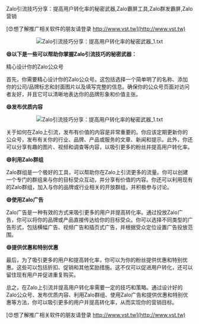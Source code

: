 Zalo引流技巧分享：提高用户转化率的秘密武器,Zalo霸屏工具,Zalo群发霸屏,Zalo营销

[😍想了解推广相关软件的朋友请登录 http://www.vst.tw](http://www.vst.tw)

 <center><img src="https://vst.tw/MP4/tuiguang/png/6.png" alt="Zalo引流技巧分享：提高用户转化率的秘密武器_1.txt"></center>

**😄以下是一些可以帮助你掌握Zalo引流技巧的秘密武器：**

精心设计你的Zalo公众号

首先，你需要精心设计你的Zalo公众号。这包括选择一个简单明了的名称、添加你的公司/品牌标志和封面图片以及填写完整的信息。确保你的公众号页面对访问者友好，并且它可以清晰地表达你的品牌形象和价值主张。

**😄发布优质内容**

 <center><img src="https://vst.tw/MP4/tuiguang/png/3.png" alt="Zalo引流技巧分享：提高用户转化率的秘密武器_1.txt"></center>

关于如何在Zalo上引流，发布有价值的内容是非常重要的。你应该定期更新你的公众号，发布有关你的行业、品牌、产品或服务的文章、新闻和提示。此外，你还可以分享有趣的图片、视频和调查等内容，以吸引更多的粉丝并提高用户转化率。

**😄利用Zalo群组**

Zalo群组是一个极好的工具，可以帮助你在Zalo上引流更多的流量。你可以创建一个专门的群组来与你的目标受众互动，并分享有价值的内容。你还可以利用现有的Zalo群组，加入与你的品牌或行业相关的开放群组，并积极参与讨论。

**😄使用Zalo广告**

Zalo广告是一种有效的方式来吸引更多的用户并提高转化率。通过投放Zalo广告，你可以将你的品牌或产品直接传达给你的目标受众。你可以选择不同类型的广告形式，包括横幅广告、视频广告和插页式广告，并根据受众定位设置广告投放范围。

**😄提供优惠和特别优惠**

最后，为了吸引更多的用户和提高转化率，你可以为你的粉丝提供优惠和特别优惠。这些可以包括折扣、促销和其他奖励措施。这不仅可以促进用户转化，还可以留住现有用户并促进重复购买。

总之，在Zalo上引流并提高用户转化率需要一定的技巧和策略。通过设计好的Zalo公众号、发布优质内容、利用Zalo群组、使用Zalo广告和提供优惠和特别优惠等方法，你可以吸引更多的用户并提高转化率，从而实现你的营销目标。

[😍想了解推广相关软件的朋友请登录 http://www.vst.tw](http://www.vst.tw)



